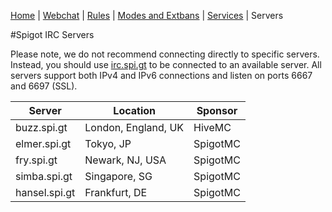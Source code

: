 [Home](index.php) | [Webchat](iris/) | [Rules](rules.php) | [Modes and Extbans](modes.php) | [Services](services.php) | Servers

#Spigot IRC Servers

Please note, we do not recommend connecting directly to specific servers.  Instead, you should use [irc.spi.gt](irc://irc.spi.gt) to be connected to an available server.  All servers support both IPv4 and IPv6 connections and listen on ports 6667 and 6697 (SSL).

| Server          | Location            | Sponsor          |
| --------------- | ------------------- | ---------------- |
| buzz.spi.gt     | London, England, UK | HiveMC           |
| elmer.spi.gt    | Tokyo, JP           | SpigotMC         |
| fry.spi.gt      | Newark, NJ, USA     | SpigotMC         |
| simba.spi.gt    | Singapore, SG       | SpigotMC         |
| hansel.spi.gt   | Frankfurt, DE       | SpigotMC         |
